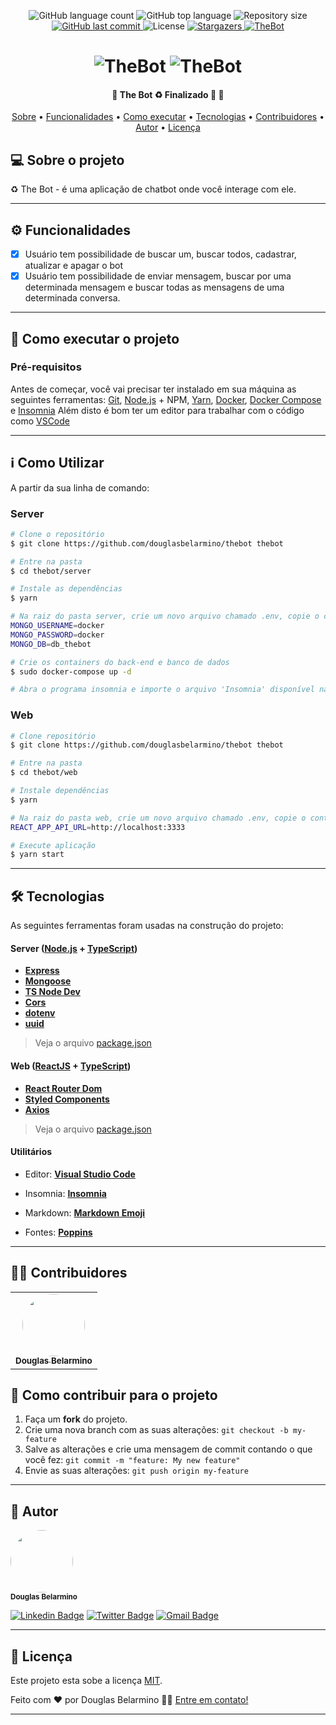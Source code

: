<p align="center">
  <img alt="GitHub language count" src="https://img.shields.io/github/languages/count/douglasbelarmino/thebot?color=%235965e0">

  <img alt="GitHub top language" src="https://img.shields.io/github/languages/top/douglasbelarmino/thebot?color=%235965e0">

  <img alt="Repository size" src="https://img.shields.io/github/repo-size/douglasbelarmino/thebot?color=%235965e0">
  
  <a href="https://github.com/douglasbelarmino/thebot/commits/master">
    <img alt="GitHub last commit" src="https://img.shields.io/github/last-commit/douglasbelarmino/thebot?color=%235965e0">
  </a>
    
   <img alt="License" src="https://img.shields.io/badge/license-MIT-brightgreen?color=%235965e0">
   
   <a href="https://github.com/douglasbelarmino/thebot/stargazers">
    <img alt="Stargazers" src="https://img.shields.io/github/stars/douglasbelarmino/thebot?color=%235965e0">
  </a>

  <a href="">
    <img alt="TheBot" src="https://img.shields.io/badge/feito%20por-Douglas-%235965e0">
  </a>
</p>

<h1 align="center">
</h1>

<h1 align="center">
    <img alt="TheBot" title="#TheBot" src="https://user-images.githubusercontent.com/36802445/123189693-aa191f00-d474-11eb-8927-52cdfb5cd6cf.png" />
    <img alt="TheBot" title="#TheBot" src="https://user-images.githubusercontent.com/36802445/123190931-cfa72800-d476-11eb-8728-8fc42eb2ff78.png" />
</h1>

<h4 align="center"> 
	🚧  The Bot ♻️ Finalizado 🚀 🚧
</h4>

<p align="center">
 <a href="#-sobre-o-projeto">Sobre</a> •
 <a href="#-funcionalidades">Funcionalidades</a> •
 <a href="#-como-executar-o-projeto">Como executar</a> • 
 <a href="#-tecnologias">Tecnologias</a> • 
 <a href="#-contribuidores">Contribuidores</a> • 
 <a href="#-autor">Autor</a> • 
 <a href="#user-content--licença">Licença</a>
</p>

## 💻 Sobre o projeto

♻️ The Bot - é uma aplicação de chatbot onde você interage com ele.

---

## ⚙️ Funcionalidades

- [x] Usuário tem possibilidade de buscar um, buscar todos, cadastrar, atualizar e apagar o bot
- [x] Usuário tem possibilidade de enviar mensagem, buscar por uma determinada mensagem e buscar todas as mensagens de uma determinada conversa.

---

## 🚀 Como executar o projeto

### Pré-requisitos

Antes de começar, você vai precisar ter instalado em sua máquina as seguintes ferramentas:
[Git](https://git-scm.com), [Node.js](https://nodejs.org/en) + NPM, [Yarn](https://yarnpkg.com/), [Docker](https://www.docker.com), [Docker Compose](https://docs.docker.com/compose/install) e [Insomnia](https://insomnia.rest) Além disto é bom ter um editor para trabalhar com o código como [VSCode](https://code.visualstudio.com)

---

## :information_source: Como Utilizar

A partir da sua linha de comando:

### Server

```bash
# Clone o repositório
$ git clone https://github.com/douglasbelarmino/thebot thebot

# Entre na pasta
$ cd thebot/server

# Instale as dependências
$ yarn

# Na raiz do pasta server, crie um novo arquivo chamado .env, copie o conteúdo do .env.example para dentro do .env e configure as variáveis de ambiente da seguinte forma:
MONGO_USERNAME=docker
MONGO_PASSWORD=docker
MONGO_DB=db_thebot

# Crie os containers do back-end e banco de dados
$ sudo docker-compose up -d

# Abra o programa insomnia e importe o arquivo 'Insomnia' disponível na pasta server. Logo em seguida, abra a request Bot/Store e execute a mesma. Se retornar o status code 201 é porque deu tudo certo.
```

### Web

```bash
# Clone repositório
$ git clone https://github.com/douglasbelarmino/thebot thebot

# Entre na pasta
$ cd thebot/web

# Instale dependências
$ yarn

# Na raiz do pasta web, crie um novo arquivo chamado .env, copie o conteúdo do .env.example para dentro do .env e configure a variável de ambiente da seguinte forma:
REACT_APP_API_URL=http://localhost:3333

# Execute aplicação
$ yarn start
```

---

## 🛠 Tecnologias

As seguintes ferramentas foram usadas na construção do projeto:

#### **Server** ([Node.js](https://nodejs.org/en) + [TypeScript](https://www.typescriptlang.org/))

- **[Express](https://expressjs.com)**
- **[Mongoose](https://mongoosejs.com)**
- **[TS Node Dev](https://github.com/wclr/ts-node-dev)**
- **[Cors](https://github.com/expressjs/cors)**
- **[dotenv](https://github.com/motdotla/dotenv)**
- **[uuid](https://github.com/uuidjs/uuid)**

> Veja o arquivo [package.json](https://github.com/douglasbelarmino/thebot/blob/main/server/package.json)

#### **Web** ([ReactJS](https://nextjs.org/) + [TypeScript](https://www.typescriptlang.org/))

- **[React Router Dom](https://reactrouter.com/web/guides/quick-start)**
- **[Styled Components](https://styled-components.com)**
- **[Axios](https://github.com/axios/axios)**

> Veja o arquivo [package.json](https://github.com/douglasbelarmino/thebot/blob/main/web/package.json)

#### **Utilitários**

- Editor: **[Visual Studio Code](https://code.visualstudio.com/)**
- Insomnia: **[Insomnia](https://insomnia.rest/download)**
- Markdown: **[Markdown Emoji](https://gist.github.com/rxaviers/7360908)**

- Fontes: **[Poppins](https://fonts.google.com/specimen/Poppins)**

---

## 👨‍💻 Contribuidores

<table>
  <tr>
    <td align="center"><a href="https://linkedin/in/douglas-belarmino"><img style="border-radius: 50%;" src="https://avatars3.githubusercontent.com/u/36802445?s=460&u=9af2af554d1947d09b9bf2e9cfb06d2f1ece22f7&v=4" width="100px;" alt=""/><br /><sub><b>Douglas Belarmino</b></sub></a></td>
  </tr>
</table>

## 💪 Como contribuir para o projeto

1. Faça um **fork** do projeto.
2. Crie uma nova branch com as suas alterações: `git checkout -b my-feature`
3. Salve as alterações e crie uma mensagem de commit contando o que você fez: `git commit -m "feature: My new feature"`
4. Envie as suas alterações: `git push origin my-feature`

---

## 🦸 Autor

<img style="border-radius: 50%;" src="https://avatars3.githubusercontent.com/u/36802445?s=460&u=9af2af554d1947d09b9bf2e9cfb06d2f1ece22f7&v=4" width="100px;" alt=""/><br /><sub><b>Douglas Belarmino</b></sub>

[![Linkedin Badge](https://img.shields.io/badge/-Linkedin-0077b5?style=flat-square&logo=Linkedin&logoColor=white&link=https://www.linkedin.com/in/douglasbelarmino/)](https://www.linkedin.com/in/douglas-belarmino/)
[![Twitter Badge](https://img.shields.io/badge/-Twitter-1ca0f1?style=flat-square&labelColor=1ca0f1&logo=twitter&logoColor=white&link=https://twitter.com/douglasbelarr)](https://twitter.com/douglasbelarr)
[![Gmail Badge](https://img.shields.io/badge/-Gmail-c71610?style=flat-square&logo=Gmail&logoColor=white&link=mailto:douglasbelarmino@gmail.com)](mailto:douglas.belarr@gmail.com)

---

## 📝 Licença

Este projeto esta sobe a licença [MIT](https://github.com/douglasbelarmino/thebot/blob/master/LICENSE).

Feito com ❤️ por Douglas Belarmino 👋🏽 [Entre em contato!](https://www.linkedin.com/in/douglas-belarmino)

---
